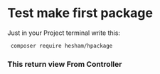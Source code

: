 # Test make first package 

Just in your Project terminal write this:

``` bash
 composer require hesham/hpackage
```

### This return view From Controller 